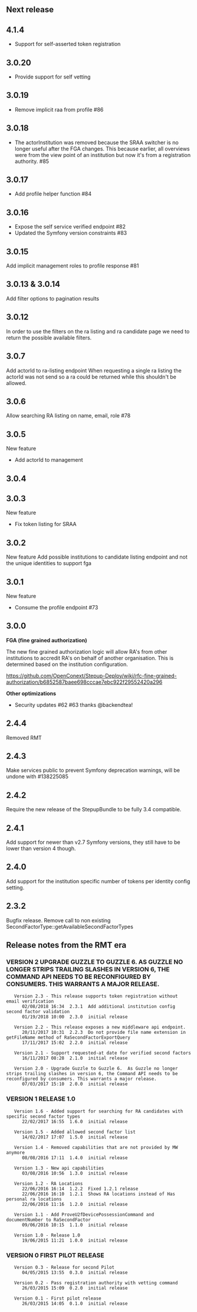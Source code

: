 ## Next release
## 4.1.4
* Support for self-asserted token registration

## 3.0.20
* Provide support for self vetting

## 3.0.19
* Remove implicit raa from profile #86

## 3.0.18
* The actorInstitution was removed because the SRAA switcher is no longer useful after the FGA changes. 
This because earlier, all overviews were from the view point of an institution but now it's from a registration authority. #85

## 3.0.17
* Add profile helper function #84

## 3.0.16
* Expose the self service verified endpoint #82
* Updated the Symfony version constraints #83

## 3.0.15
Add implicit management roles to profile response #81

## 3.0.13 & 3.0.14
Add filter options to pagination results

## 3.0.12
In order to use the filters on the ra listing and ra candidate page
we need to return the possible available filters.

## 3.0.7
Add actorId to ra-listing endpoint
When requesting a single ra listing the actorId was not send so
a ra could be returned while this shouldn't be allowed.

## 3.0.6
Allow searching RA listing on name, email, role #78

## 3.0.5
New feature
* Add actorId to management

## 3.0.4
## 3.0.3
New feature
* Fix token listing for SRAA

## 3.0.2
New feature
Add possible institutions to candidate listing endpoint and not the unique identities to support fga

## 3.0.1
New feature
* Consume the profile endpoint #73   

## 3.0.0 

**FGA (fine grained authorization)**

The new fine grained authorization logic will allow RA's from other institutions to accredit RA's on behalf of another 
organisation. This is determined based on the institution configuration. 

https://github.com/OpenConext/Stepup-Deploy/wiki/rfc-fine-grained-authorization/b6852587baee698cccae7ebc922f29552420a296

**Other optimizations**
 * Security updates #62 #63 thanks @backendtea!

## 2.4.4
Removed RMT

## 2.4.3
Make services public to prevent Symfony deprecation warnings, will be undone with #138225085

## 2.4.2
Require the new release of the StepupBundle to be fully 3.4 compatible.

## 2.4.1
Add support for newer than v2.7 Symfony versions, they still have to be lower than version 4 though.

## 2.4.0
Add support for the institution specific number of tokens per identity config setting.

## 2.3.2
Bugfix release. Remove call to non existing SecondFactorType::getAvailableSecondFactorTypes

## Release notes from the RMT era

### VERSION 2  UPGRADE GUZZLE TO GUZZLE 6.  AS GUZZLE NO LONGER STRIPS TRAILING SLASHES IN VERSION 6, THE COMMAND API NEEDS TO BE RECONFIGURED BY CONSUMERS. THIS WARRANTS A MAJOR RELEASE.
```
   Version 2.3 - This release supports token registration without email verification
      02/08/2018 16:34  2.3.1  Add additional institution config second factor validation
      01/19/2018 10:00  2.3.0  initial release

   Version 2.2 - This release exposes a new middleware api endpoint.
      20/11/2017 10:31  2.2.3  Do not provide file name extension in getFileName method of RaSecondFactorExportQuery
      17/11/2017 15:02  2.2.0  initial release

   Version 2.1 - Support requested-at date for verified second factors
      16/11/2017 08:28  2.1.0  initial release

   Version 2.0 - Upgrade Guzzle to Guzzle 6.  As Guzzle no longer strips trailing slashes in version 6, the Command API needs to be reconfigured by consumers. This warrants a major release.
      07/03/2017 15:10  2.0.0  initial release
```

### VERSION 1  RELEASE 1.0

```
   Version 1.6 - Added support for searching for RA candidates with specific second factor types
      22/02/2017 16:55  1.6.0  initial release

   Version 1.5 - Added allowed second factor list
      14/02/2017 17:07  1.5.0  initial release

   Version 1.4 - Removed capabilities that are not provided by MW anymore
      08/08/2016 17:11  1.4.0  initial release

   Version 1.3 - New api capabilities
      03/08/2016 10:56  1.3.0  initial release

   Version 1.2 - RA Locations
      22/06/2016 16:14  1.2.2  Fixed 1.2.1 release
      22/06/2016 16:10  1.2.1  Shows RA locations instead of Has personal ra locations
      22/06/2016 11:16  1.2.0  initial release

   Version 1.1 - Add ProveU2fDevicePossessionCommand and documentNumber to RaSecondFactor
      09/06/2016 10:15  1.1.0  initial release

   Version 1.0 - Release 1.0
      19/06/2015 11:21  1.0.0  initial release
```

### VERSION 0  FIRST PILOT RELEASE

```
   Version 0.3 - Release for second Pilot
      04/05/2015 13:55  0.3.0  initial release

   Version 0.2 - Pass registration authority with vetting command
      26/03/2015 15:09  0.2.0  initial release

   Version 0.1 - First pilot release
      26/03/2015 14:05  0.1.0  initial release
```
